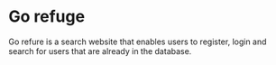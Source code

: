 # Go refuge

Go refure is a search website that enables users to register, login and search for users that are already in the database.

